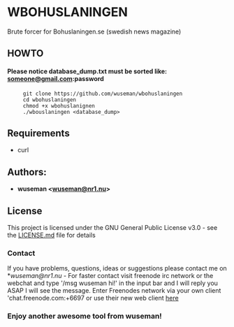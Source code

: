 # WBOHUSLANINGEN

Brute forcer for Bohuslaningen.se (swedish news magazine)

## HOWTO

#### Please notice database_dump.txt must be sorted like: someone@gmail.com:password

         git clone https://github.com/wuseman/wbohuslaningen
         cd wbohuslaningen
         chmod +x wbohuslanignen
         ./wbouslaningen <database_dump> 

## Requirements

* curl

## Authors: 

* **wuseman <wuseman@nr1.nu\>** 

## License

This project is licensed under the GNU General Public License v3.0 - see the [LICENSE.md](LICENSE.md) file for details

### Contact

  If you have problems, questions, ideas or suggestions please contact me on *_wuseman@nr1.nu_  - For faster contact visit freenode irc network or the webchat and type '/msg wuseman hi!' in the input bar and I will reply you ASAP I will see the message.
  Enter Freenodes network via your own client 'chat.freenode.com:+6697 or use their new web client [here](https://webchat.freenode.net/)

### Enjoy another awesome tool from wuseman!

